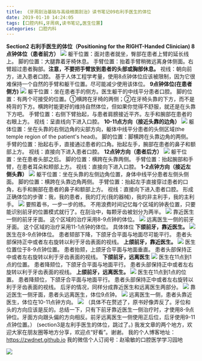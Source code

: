 ```yaml
---
title: 《牙周刮治基础与高级根面刮治》读书笔记09右利手医生的体位
date: 2019-01-10 14:24:05
tags: [口腔内科,牙周病,读书笔记,医生位置]
categories: 口腔内科
---
```

**Section2 右利手医生的体位（Positioning for the RIGHT-Handed Clinician)
8点钟体位（患者前方）**
![](https://zymblog-1258069789.cos.ap-chengdu.myqcloud.com/blog0079-yzgzjc09/01.jpg)
躯干位置：面对患者就坐，臀部在患者上臂的延长线上。
脚的位置：大腿靠着牙椅休息。
手臂位置：抬着手臂稍微远离身体侧面。右臂超过患者胸部。**注意，不要把手臂放到患者的头部或胸部休息。**
视线：朝向前方，进入患者口腔。
基于人体工程学考量，使用8点钟体位应该被限制，因为它很难保持一个自然的手臂和躯干位置。尽可能减少使用该体位。
**9点钟体位(在患者侧方)**
![](https://zymblog-1258069789.cos.ap-chengdu.myqcloud.com/blog0079-yzgzjc09/02.jpg)
躯干位置：坐在患者手的侧方。医生躯干的中线平分患者口腔。
脚的位置：有两个可接受的位置。①横跨在牙椅的两侧；②在牙椅头靠的下方，而不是椅背的下方。横跨时能更好的维持自然体位，但如果你觉得不舒服，就还是在头靠下方吧。
手臂位置：右侧下臂抬起，与患者肩膀接近平齐。左手和腕部在患者的右眼上方。
视线：呈直线向下进入口腔。
**10-11点方向（接近头靠的边角）**
![](https://zymblog-1258069789.cos.ap-chengdu.myqcloud.com/blog0079-yzgzjc09/03.jpg)
躯体位置：坐在头靠的右侧边角的尖部方向，躯体中线平分患者的头侧区域(the temple region of the patient's head)。
脚的位置：脚横跨在头靠边角的两侧。
手臂的位置：抬起右手，直接通过患者的口角。抬起左手，腕部在患者的鼻子和额部上方。
视线：直接向下进入患者口腔。
**12点钟方向（患者后方）**
![](https://zymblog-1258069789.cos.ap-chengdu.myqcloud.com/blog0079-yzgzjc09/04.jpg)
躯干位置：坐在患者头部之后。
脚的位置：横跨在头靠两侧。
手臂位置：抬起腕部和手臂，在患者耳朵和颊部上方。
视线：直接向下进入口腔。
**1-2点钟方向（接近左侧头靠）**
![](https://zymblog-1258069789.cos.ap-chengdu.myqcloud.com/blog0079-yzgzjc09/05.jpg)
躯干位置：坐在头靠的左侧边角位置，身体中线平分患者左侧头侧面。
脚的位置：横跨在头靠边角两侧。
手臂位置：抬起左手直接穿过患者的口角，右手和腕部在患者的鼻子和额部上方。
视线：直接向下进入患者口腔。
形成正确体位的步骤：我，我的患者，我的灯光(我的器械)，我的非主利手，我的主利手。
![](https://zymblog-1258069789.cos.ap-chengdu.myqcloud.com/blog0079-yzgzjc09/06.jpg)
要照着书，一步一步的练。
不用浪费时间记忆每个区域的钟表位置，只要能识别前牙的位置模式就行了。在刮治中，每颗牙齿被划分为两半。
![](https://zymblog-1258069789.cos.ap-chengdu.myqcloud.com/blog0079-yzgzjc09/07.jpg)
靠近医生一侧的前牙牙面。
这个区域的治疗采用8-9点钟的体位。
![](https://zymblog-1258069789.cos.ap-chengdu.myqcloud.com/blog0079-yzgzjc09/08.jpg)
远离医生一侧的前牙牙面。
这个区域的治疗采用11-1点钟的体位。
具体体位
**下颌前牙，靠近医生。**
![](https://zymblog-1258069789.cos.ap-chengdu.myqcloud.com/blog0079-yzgzjc09/09.jpg)
医生在8-9点钟体位。
患者颏部下降，下颌牙合平面与地面尽可能平行。
患者头部保持正中或者左右旋转以利于牙齿表面的视线。
**上颌前牙，靠近医生。**
![](https://zymblog-1258069789.cos.ap-chengdu.myqcloud.com/blog0079-yzgzjc09/10.jpg)
医生位置位于8-9点钟位置。
患者抬颏，上颌牙合平面与地面垂直。
患者头部保持正中或者左右旋转以利于牙齿表面的视线。
**下颌前牙，远离医生**
![](https://zymblog-1258069789.cos.ap-chengdu.myqcloud.com/blog0079-yzgzjc09/11.jpg)
医生在11点到1点的位置。
患者降颏位，下颌牙合平面与地面平行。
患者头部保持正中或者左右旋转以利于牙齿表面的视线。
**上颌前牙，远离医生。**
![](https://zymblog-1258069789.cos.ap-chengdu.myqcloud.com/blog0079-yzgzjc09/12.jpg)
医生在11点到1点的位置。
患者降颏位，下颌牙合平面与地面平行。
患者头部保持正中或者左右旋转以利于牙齿表面的视线。
后牙的情况，同样分成靠近医生和远离医生两部分。
![](https://zymblog-1258069789.cos.ap-chengdu.myqcloud.com/blog0079-yzgzjc09/13.jpg)
靠近医生一侧牙面，患者头远离医生，体位9点钟。
![](https://zymblog-1258069789.cos.ap-chengdu.myqcloud.com/blog0079-yzgzjc09/14.jpg)
远离医生一侧，患者头靠近医生，体位在10-11点钟方向。
![](https://zymblog-1258069789.cos.ap-chengdu.myqcloud.com/blog0079-yzgzjc09/15.jpg)
（具体不在赘述了，原书好像弄反了。牙位和头的方向应该是反的。总结一下，只有下前牙靠近医生一侧治疗时，才使用8-9点钟位。牙面方向跟头偏的方向相反。前牙远离医生一侧使用正后位，后牙使用9-11点钟位置。）
(section3是左利手医生的体位，跳过了。)
我发文章的两个地方，欢迎大家在朋友圈等地方分享，欢迎点“好看”。谢谢。
我的个人博客地址：https://zwdnet.github.io
我的微信个人订阅号：赵瑜敏的口腔医学学习园地

![](https://zymblog-1258069789.cos.ap-chengdu.myqcloud.com/other/wx.jpg)